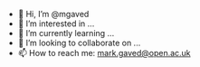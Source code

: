 - 👋 Hi, I’m @mgaved
- 👀 I’m interested in ...
- 🌱 I’m currently learning ...
- 💞️ I’m looking to collaborate on ...
- 📫 How to reach me: mark.gaved@open.ac.uk

<!---
mgaved/mgaved is a ✨ special ✨ repository because its `README.md` (this file) appears on your GitHub profile.
You can click the Preview link to take a look at your changes.
--->
